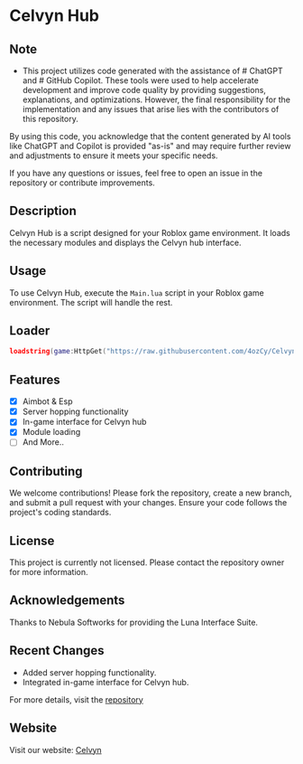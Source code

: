# Celvyn Hub

## Note
- This project utilizes code generated with the assistance of # ChatGPT and # GitHub Copilot. These tools were used to help accelerate development and improve code quality by providing suggestions, explanations, and optimizations. However, the final responsibility for the implementation and any issues that arise lies with the contributors of this repository.

By using this code, you acknowledge that the content generated by AI tools like ChatGPT and Copilot is provided "as-is" and may require further review and adjustments to ensure it meets your specific needs.

If you have any questions or issues, feel free to open an issue in the repository or contribute improvements.

## Description
Celvyn Hub is a script designed for your Roblox game environment. It loads the necessary modules and displays the Celvyn hub interface.

## Usage
To use Celvyn Hub, execute the `Main.lua` script in your Roblox game environment. The script will handle the rest.

## Loader
```lua
loadstring(game:HttpGet("https://raw.githubusercontent.com/4ozCy/Celvyn/refs/heads/main/Main.lua"))()
```

## Features 
- [x] Aimbot & Esp
- [x] Server hopping functionality
- [x] In-game interface for Celvyn hub
- [x] Module loading
- [ ] And More..

## Contributing
We welcome contributions! Please fork the repository, create a new branch, and submit a pull request with your changes. Ensure your code follows the project's coding standards.

## License
This project is currently not licensed. Please contact the repository owner for more information.

## Acknowledgements
Thanks to Nebula Softworks for providing the Luna Interface Suite.

## Recent Changes
- Added server hopping functionality.
- Integrated in-game interface for Celvyn hub.

For more details, visit the [repository](https://github.com/4ozCy/Celvyn/blob/main/Main.lua)

## Website
Visit our website: [Celvyn](https://celvyn.netlify.app/)
